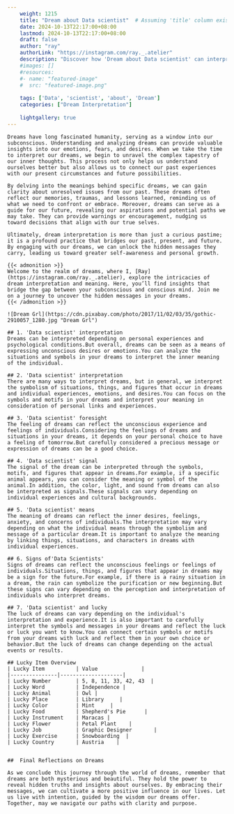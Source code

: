 ```yaml
---
    weight: 1215
    title: "Dream about Data scientist"  # Assuming 'title' column exists
    date: 2024-10-13T22:17:00+08:00
    lastmod: 2024-10-13T22:17:00+08:00
    draft: false
    author: "ray"
    authorLink: "https://instagram.com/ray._.atelier"
    description: "Discover how 'Dream about Data scientist' can interpret your future and uncover its significant meanings in your life."
    #images: []
    #resources:
    #- name: "featured-image"
    #  src: "featured-image.png"
    
    tags: ['Data', 'scientist', 'about', 'Dream']
    categories: ["Dream Interpretation"]
    
    lightgallery: true
---
```

    
    Dreams have long fascinated humanity, serving as a window into our subconscious. Understanding and analyzing dreams can provide valuable insights into our emotions, fears, and desires. When we take the time to interpret our dreams, we begin to unravel the complex tapestry of our inner thoughts. This process not only helps us understand ourselves better but also allows us to connect our past experiences with our present circumstances and future possibilities.
    
    By delving into the meanings behind specific dreams, we can gain clarity about unresolved issues from our past. These dreams often reflect our memories, traumas, and lessons learned, reminding us of what we need to confront or embrace. Moreover, dreams can serve as a guide for our future, revealing our aspirations and potential paths we may take. They can provide warnings or encouragement, nudging us toward decisions that align with our true selves.
    
    Ultimately, dream interpretation is more than just a curious pastime; it is a profound practice that bridges our past, present, and future. By engaging with our dreams, we can unlock the hidden messages they carry, leading us toward greater self-awareness and personal growth.
    
    {{< admonition >}}
    Welcome to the realm of dreams, where I, [Ray](https://instagram.com/ray._.atelier), explore the intricacies of dream interpretation and meaning. Here, you’ll find insights that bridge the gap between your subconscious and conscious mind. Join me on a journey to uncover the hidden messages in your dreams.
    {{< /admonition >}}
    
    ![Dream Grl](https://cdn.pixabay.com/photo/2017/11/02/03/35/gothic-2910057_1280.jpg "Dream Grl")
    
    ## 1. 'Data scientist' interpretation
    Dreams can be interpreted depending on personal experiences and psychological conditions.But overall, dreams can be seen as a means of expressing unconscious desires or emotions.You can analyze the situations and symbols in your dreams to interpret the inner meaning of the individual.
    
    ## 2. 'Data scientist' interpretation
    There are many ways to interpret dreams, but in general, we interpret the symbolism of situations, things, and figures that occur in dreams and individual experiences, emotions, and desires.You can focus on the symbols and motifs in your dreams and interpret your meaning in consideration of personal links and experiences.
    
    ## 3. 'Data scientist' foresight
    The feeling of dreams can reflect the unconscious experience and feelings of individuals.Considering the feelings of dreams and situations in your dreams, it depends on your personal choice to have a feeling of tomorrow.But carefully considered a precious message or expression of dreams can be a good choice.
    
    ## 4. 'Data scientist' signal
    The signal of the dream can be interpreted through the symbols, motifs, and figures that appear in dreams.For example, if a specific animal appears, you can consider the meaning or symbol of the animal.In addition, the color, light, and sound from dreams can also be interpreted as signals.These signals can vary depending on individual experiences and cultural backgrounds.
    
    ## 5. 'Data scientist' means
    The meaning of dreams can reflect the inner desires, feelings, anxiety, and concerns of individuals.The interpretation may vary depending on what the individual means through the symbolism and message of a particular dream.It is important to analyze the meaning by linking things, situations, and characters in dreams with individual experiences.
    
    ## 6. Signs of'Data Scientists'
    Signs of dreams can reflect the unconscious feelings or feelings of individuals.Situations, things, and figures that appear in dreams may be a sign for the future.For example, if there is a rainy situation in a dream, the rain can symbolize the purification or new beginning.But these signs can vary depending on the perception and interpretation of individuals who interpret dreams.
    
    ## 7. 'Data scientist' and lucky
    The luck of dreams can vary depending on the individual's interpretation and experience.It is also important to carefully interpret the symbols and messages in your dreams and reflect the luck or luck you want to know.You can connect certain symbols or motifs from your dreams with luck and reflect them in your own choice or behavior.But the luck of dreams can change depending on the actual events or results.
    
    ## Lucky Item Overview
    | Lucky Item          | Value              |
    |---------------|--------------------|
    | Lucky Number        | 5, 8, 11, 33, 42, 43  |
    | Lucky Word          | Independence |
    | Lucky Animal        | Owl |
    | Lucky Place         | Library     |
    | Lucky Color         | Mint     |
    | Lucky Food          | Shepherd's Pie      |
    | Lucky Instrument    | Maracas |
    | Lucky Flower        | Petal Plant    |
    | Lucky Job           | Graphic Designer       |
    | Lucky Exercise      | Snowboarding  |
    | Lucky Country       | Austria    |
    
    
    ##  Final Reflections on Dreams
    
    As we conclude this journey through the world of dreams, remember that dreams are both mysterious and beautiful. They hold the power to reveal hidden truths and insights about ourselves. By embracing their messages, we can cultivate a more positive influence in our lives. Let us live with intention, guided by the wisdom our dreams offer. Together, may we navigate our paths with clarity and purpose.
    